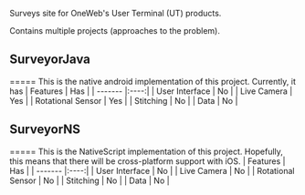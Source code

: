 Surveys site for OneWeb's User Terminal (UT) products. 

Contains multiple projects (approaches to the problem).

## SurveyorJava
=====
This is the native android implementation of this project.
Currently, it has
| Features | Has |
| ------- |:----:|
| User Interface | No |
| Live Camera | Yes |
| Rotational Sensor | Yes |
| Stitching | No |
| Data | No |
## SurveyorNS
=====
This is the NativeScript implementation of this project. Hopefully, this means that there will be cross-platform support with iOS.
| Features | Has |
| ------- |:----:|
| User Interface | No |
| Live Camera | No |
| Rotational Sensor | No |
| Stitching | No |
| Data | No |
